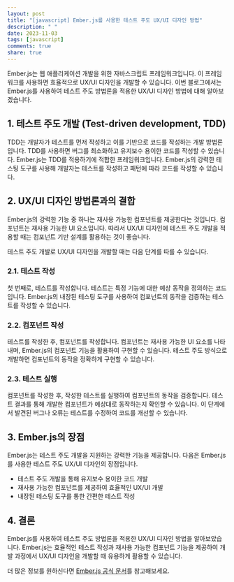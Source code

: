```yaml
---
layout: post
title: "[javascript] Ember.js를 사용한 테스트 주도 UX/UI 디자인 방법"
description: " "
date: 2023-11-03
tags: [javascript]
comments: true
share: true
---
```


Ember.js는 웹 애플리케이션 개발을 위한 자바스크립트 프레임워크입니다. 이 프레임워크를 사용하면 효율적으로 UX/UI 디자인을 개발할 수 있습니다. 이번 블로그에서는 Ember.js를 사용하여 테스트 주도 방법론을 적용한 UX/UI 디자인 방법에 대해 알아보겠습니다.

## 1. 테스트 주도 개발 (Test-driven development, TDD)

TDD는 개발자가 테스트를 먼저 작성하고 이를 기반으로 코드를 작성하는 개발 방법론입니다. TDD를 사용하면 버그를 최소화하고 유지보수 용이한 코드를 작성할 수 있습니다. Ember.js는 TDD를 적용하기에 적합한 프레임워크입니다. Ember.js의 강력한 테스팅 도구를 사용해 개발자는 테스트를 작성하고 패턴에 따라 코드를 작성할 수 있습니다.

## 2. UX/UI 디자인 방법론과의 결합

Ember.js의 강력한 기능 중 하나는 재사용 가능한 컴포넌트를 제공한다는 것입니다. 컴포넌트는 재사용 가능한 UI 요소입니다. 따라서 UX/UI 디자인에 테스트 주도 개발을 적용할 때는 컴포넌트 기반 설계를 활용하는 것이 좋습니다.

테스트 주도 개발로 UX/UI 디자인을 개발할 때는 다음 단계를 따를 수 있습니다.

### 2.1. 테스트 작성

첫 번째로, 테스트를 작성합니다. 테스트는 특정 기능에 대한 예상 동작을 정의하는 코드입니다. Ember.js의 내장된 테스팅 도구를 사용하여 컴포넌트의 동작을 검증하는 테스트를 작성할 수 있습니다.

### 2.2. 컴포넌트 작성

테스트를 작성한 후, 컴포넌트를 작성합니다. 컴포넌트는 재사용 가능한 UI 요소를 나타내며, Ember.js의 컴포넌트 기능을 활용하여 구현할 수 있습니다. 테스트 주도 방식으로 개발하면 컴포넌트의 동작을 정확하게 구현할 수 있습니다.

### 2.3. 테스트 실행

컴포넌트를 작성한 후, 작성한 테스트를 실행하여 컴포넌트의 동작을 검증합니다. 테스트 결과를 통해 개발한 컴포넌트가 예상대로 동작하는지 확인할 수 있습니다. 이 단계에서 발견된 버그나 오류는 테스트를 수정하여 코드를 개선할 수 있습니다.

## 3. Ember.js의 장점

Ember.js는 테스트 주도 개발을 지원하는 강력한 기능을 제공합니다. 다음은 Ember.js를 사용한 테스트 주도 UX/UI 디자인의 장점입니다.

- 테스트 주도 개발을 통해 유지보수 용이한 코드 개발
- 재사용 가능한 컴포넌트를 제공하여 효율적인 UX/UI 개발
- 내장된 테스팅 도구를 통한 간편한 테스트 작성

## 4. 결론

Ember.js를 사용하여 테스트 주도 방법론을 적용한 UX/UI 디자인 방법을 알아보았습니다. Ember.js는 효율적인 테스트 작성과 재사용 가능한 컴포넌트 기능을 제공하여 개발 과정에서 UX/UI 디자인을 개발할 때 유용하게 활용할 수 있습니다.

더 많은 정보를 원하신다면 [Ember.js 공식 문서](https://emberjs.com/)를 참고해보세요.